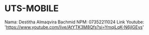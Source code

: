 # UTS-MOBILE

Nama: Destitha Almaqvira Bachmid
NPM: 07352211024
Link Youtube: 'https://www.youtube.com/live/AtYTK3M8Qfs?si=YmqiLqK-N6jIGEys'
